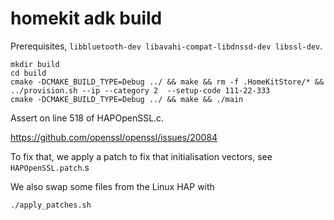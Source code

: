 # homekit adk build

Prerequisites, `libbluetooth-dev libavahi-compat-libdnssd-dev libssl-dev`.

```
mkdir build
cd build
cmake -DCMAKE_BUILD_TYPE=Debug ../ && make && rm -f .HomeKitStore/* && ../provision.sh --ip --category 2  --setup-code 111-22-333
cmake -DCMAKE_BUILD_TYPE=Debug ../ && make && ./main
```


Assert on line 518 of HAPOpenSSL.c.

https://github.com/openssl/openssl/issues/20084

To fix that, we apply a patch to fix that initialisation vectors, see `HAPOpenSSL.patch`.s


We also swap some files from the Linux HAP with

```
./apply_patches.sh
```
